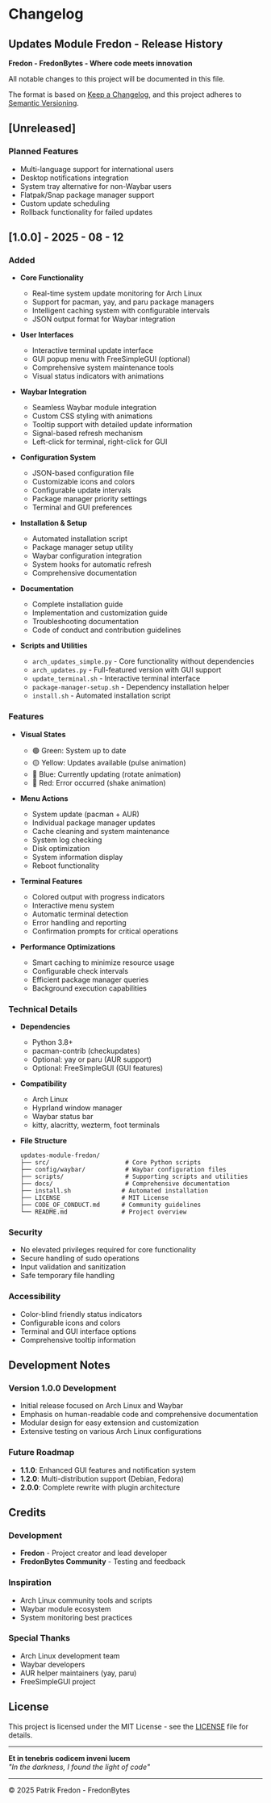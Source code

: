 # Changelog

## Updates Module Fredon - Release History

**Fredon - FredonBytes - Where code meets innovation**

All notable changes to this project will be documented in this file.

The format is based on [Keep a Changelog](https://keepachangelog.com/en/1.0.0/),
and this project adheres to [Semantic Versioning](https://semver.org/spec/v2.0.0.html).

## [Unreleased]

### Planned Features
- Multi-language support for international users
- Desktop notifications integration
- System tray alternative for non-Waybar users
- Flatpak/Snap package manager support
- Custom update scheduling
- Rollback functionality for failed updates

## [1.0.0] - 2025 - 08 - 12

### Added
- **Core Functionality**
  - Real-time system update monitoring for Arch Linux
  - Support for pacman, yay, and paru package managers
  - Intelligent caching system with configurable intervals
  - JSON output format for Waybar integration

- **User Interfaces**
  - Interactive terminal update interface
  - GUI popup menu with FreeSimpleGUI (optional)
  - Comprehensive system maintenance tools
  - Visual status indicators with animations

- **Waybar Integration**
  - Seamless Waybar module integration
  - Custom CSS styling with animations
  - Tooltip support with detailed update information
  - Signal-based refresh mechanism
  - Left-click for terminal, right-click for GUI

- **Configuration System**
  - JSON-based configuration file
  - Customizable icons and colors
  - Configurable update intervals
  - Package manager priority settings
  - Terminal and GUI preferences

- **Installation & Setup**
  - Automated installation script
  - Package manager setup utility
  - Waybar configuration integration
  - System hooks for automatic refresh
  - Comprehensive documentation

- **Documentation**
  - Complete installation guide
  - Implementation and customization guide
  - Troubleshooting documentation
  - Code of conduct and contribution guidelines

- **Scripts and Utilities**
  - `arch_updates_simple.py` - Core functionality without dependencies
  - `arch_updates.py` - Full-featured version with GUI support
  - `update_terminal.sh` - Interactive terminal interface
  - `package-manager-setup.sh` - Dependency installation helper
  - `install.sh` - Automated installation script

### Features
- **Visual States**
  - 🟢 Green: System up to date
  - 🟡 Yellow: Updates available (pulse animation)
  - 🔵 Blue: Currently updating (rotate animation)
  - 🔴 Red: Error occurred (shake animation)

- **Menu Actions**
  - System update (pacman + AUR)
  - Individual package manager updates
  - Cache cleaning and system maintenance
  - System log checking
  - Disk optimization
  - System information display
  - Reboot functionality

- **Terminal Features**
  - Colored output with progress indicators
  - Interactive menu system
  - Automatic terminal detection
  - Error handling and reporting
  - Confirmation prompts for critical operations

- **Performance Optimizations**
  - Smart caching to minimize resource usage
  - Configurable check intervals
  - Efficient package manager queries
  - Background execution capabilities

### Technical Details
- **Dependencies**
  - Python 3.8+
  - pacman-contrib (checkupdates)
  - Optional: yay or paru (AUR support)
  - Optional: FreeSimpleGUI (GUI features)

- **Compatibility**
  - Arch Linux
  - Hyprland window manager
  - Waybar status bar
  - kitty, alacritty, wezterm, foot terminals

- **File Structure**
  ```
  updates-module-fredon/
  ├── src/                     # Core Python scripts
  ├── config/waybar/           # Waybar configuration files
  ├── scripts/                 # Supporting scripts and utilities
  ├── docs/                    # Comprehensive documentation
  ├── install.sh              # Automated installation
  ├── LICENSE                 # MIT License
  ├── CODE_OF_CONDUCT.md      # Community guidelines
  └── README.md               # Project overview
  ```

### Security
- No elevated privileges required for core functionality
- Secure handling of sudo operations
- Input validation and sanitization
- Safe temporary file handling

### Accessibility
- Color-blind friendly status indicators
- Configurable icons and colors
- Terminal and GUI interface options
- Comprehensive tooltip information

## Development Notes

### Version 1.0.0 Development
- Initial release focused on Arch Linux and Waybar
- Emphasis on human-readable code and comprehensive documentation
- Modular design for easy extension and customization
- Extensive testing on various Arch Linux configurations

### Future Roadmap
- **1.1.0**: Enhanced GUI features and notification system
- **1.2.0**: Multi-distribution support (Debian, Fedora)
- **2.0.0**: Complete rewrite with plugin architecture

## Credits

### Development
- **Fredon** - Project creator and lead developer
- **FredonBytes Community** - Testing and feedback

### Inspiration
- Arch Linux community tools and scripts
- Waybar module ecosystem
- System monitoring best practices

### Special Thanks
- Arch Linux development team
- Waybar developers
- AUR helper maintainers (yay, paru)
- FreeSimpleGUI project

## License

This project is licensed under the MIT License - see the [LICENSE](LICENSE) file for details.

---

**Et in tenebris codicem inveni lucem**  
*"In the darkness, I found the light of code"*

---

© 2025 Patrik Fredon - FredonBytes

